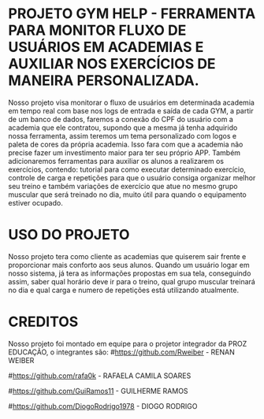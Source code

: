 # PROJETO GYM HELP - FERRAMENTA PARA MONITOR FLUXO DE USUÁRIOS EM ACADEMIAS E AUXILIAR NOS EXERCÍCIOS DE MANEIRA PERSONALIZADA.

Nosso projeto visa monitorar o fluxo de usuários em determinada academia em tempo real com base nos logs de entrada e saída de cada GYM, a partir de um banco de dados, faremos a conexão do CPF do usuário com a academia que ele contratou, supondo que a mesma já tenha adquirido nossa ferramenta, assim teremos um tema personalizado com logos e paleta de cores da própria academia. Isso fara com que a academia não precise fazer um investimento maior para ter seu próprio APP.
Também adicionaremos ferramentas para auxiliar os alunos a realizarem os exercícios, contendo: tutorial para como executar determinado exercício, controle de carga e repetições para que o usuário consiga organizar melhor seu treino e também variações de exercício que atue no mesmo grupo muscular que será treinado no dia, muito útil para quando o equipamento estiver ocupado.

# USO DO PROJETO

Nosso projeto tera como cliente as academias que quiserem sair frente e proporcionar mais conforto aos seus alunos. Quando um usuário logar em nosso sistema, já tera as informações propostas em sua tela, conseguindo assim, saber qual horário deve ir para o treino, qual grupo muscular treinará no dia e qual carga e numero de repetições está utilizando atualmente.

# CREDITOS

Nosso projeto foi montado em equipe para o projetor integrador da PROZ EDUCAÇÃO, o integrantes são:
#https://github.com/Rweiber - RENAN WEIBER

#https://github.com/rafa0k - RAFAELA CAMILA SOARES

#https://github.com/GuiRamos11 - GUILHERME RAMOS

#https://github.com/DiogoRodrigo1978 - DIOGO RODRIGO
